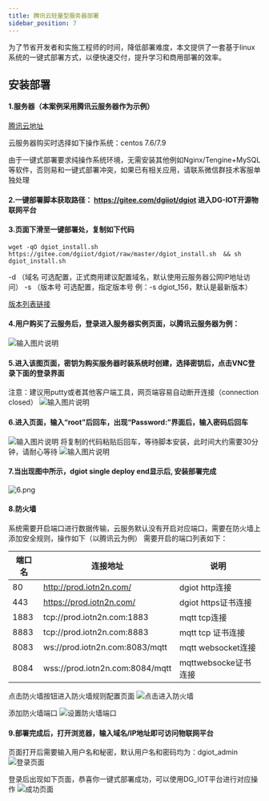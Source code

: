 ```yaml
---
title: 腾讯云轻量型服务器部署
sidebar_position: 7
---
```


为了节省开发者和实施工程师的时间，降低部署难度，本文提供了一套基于linux系统的一键式部署方式，以便快速交付，提升学习和商用部署的效率。
## 安装部署

#### 1.服务器（本案例采用腾讯云服务器作为示例）
[腾讯云地址](https://cloud.tencent.com/)

云服务器购买时选择如下操作系统：centos 7.6/7.9

由于一键式部署要求纯操作系统环境，无需安装其他例如Nginx/Tengine+MySQL等软件，否则易和一键式部署冲突，如果已有相关应用，请联系微信群技术客服单独处理

#### 2.一键部署脚本获取路径： https://gitee.com/dgiiot/dgiot 进入DG-IOT开源物联网平台

#### 3.页面下滑至一键部署处，复制如下代码
```
wget -qO dgiot_install.sh https://gitee.com/dgiiot/dgiot/raw/master/dgiot_install.sh  && sh dgiot_install.sh
```
-d （域名  可选配置，正式商用建议配置域名，默认使用云服务器公网IP地址访问）
-s （版本号 可选配置，指定版本号 例：-s dgiot_156，默认是最新版本）

[版本列表链接](https://gitee.com/dgiiot/dgiot/wikis/%E4%B8%80%E9%94%AE%E9%83%A8%E7%BD%B2/%E7%89%88%E6%9C%AC%E5%88%97%E8%A1%A8)

#### 4.用户购买了云服务后，登录进入服务器实例页面，以腾讯云服务器为例：
![输入图片说明](https://images.gitee.com/uploads/images/2022/0211/120330_2bac3e63_10412945.png "服务器实例界面.png")


#### 5.进入该图页面，密钥为购买服务器时装系统时创建，选择密钥后，点击VNC登录下面的登录界面
注意：建议用putty或者其他客户端工具，网页端容易自动断开连接（connection closed）
![输入图片说明](https://images.gitee.com/uploads/images/2022/0211/121758_f59fff63_10412945.png "VNC登录界面.png")    

#### 6.进入页面，输入“root”后回车，出现“Password:”界面后，输入密码后回车
![输入图片说明](https://images.gitee.com/uploads/images/2022/0211/122229_ce45bdd4_10412945.png "界面1.png")
将复制的代码粘贴后回车，等待脚本安装，此时间大约需要30分钟，请耐心等待
![输入图片说明](https://images.gitee.com/uploads/images/2022/0211/122316_c6d32a5b_10412945.png "界面2.png")
#### 7.当出现图中所示，dgiot single deploy end显示后, 安装部署完成
![6.png](http://dgiot-1253666439.cos.ap-shanghai-fsi.myqcloud.com/shuwa_tech/zh/manual/cloud/bushu/6.png)

#### 8.防火墙

系统需要开启端口进行数据传输，云服务默认没有开启对应端口，需要在防火墙上添加安全规则，操作如下（以腾讯云为例）
需要开启的端口列表如下：

| 端口名 | 连接地址 | 说明 |
|-----|----|----|
|  80   |  http://prod.iotn2n.com/  |  dgiot http连接  |
|  443  |  https://prod.iotn2n.com/ |  dgiot https证书连接  |
|  1883   | tcp://prod.iotn2n.com:1883 |   mqtt tcp连接 |
|  8883| tcp://prod.iotn2n.com:8883    |   mqtt tcp 证书连接 |
|  8083  | ws://prod.iotn2n.com:8083/mqtt   |  mqtt websocket连接  |
|  8084  |  wss://prod.iotn2n.com:8084/mqtt  | mqttwebsocke证书连接   |


点击防火墙按钮进入防火墙规则配置页面 
![点击进入防火墙](https://images.gitee.com/uploads/images/2022/0108/152451_94c17d8c_10296448.png "屏幕截图.png")

添加防火墙端口
![设置防火墙端口](https://images.gitee.com/uploads/images/2022/0108/152137_822b7ca6_10296448.png "屏幕截图.png")

#### 9.部署完成后，打开浏览器，输入域名/IP地址即可访问物联网平台 
页面打开后需要输入用户名和秘密，默认用户名和密码均为：dgiot_admin
![登录页面](https://images.gitee.com/uploads/images/2022/0108/155517_9322dc20_10296448.png "屏幕截图.png")

登录后出现如下页面，恭喜你一键式部署成功，可以使用DG_IOT平台进行对应操作
![成功页面](https://images.gitee.com/uploads/images/2022/0108/155805_35fbbceb_10296448.png "屏幕截图.png")